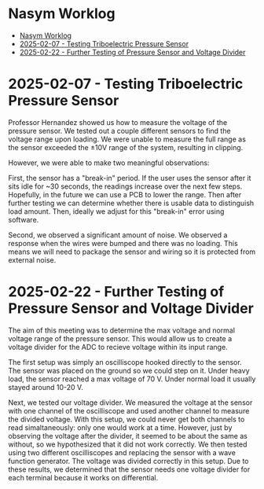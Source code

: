 # Nasym Worklog

- [Nasym Worklog](#nasym-worklog)
- [2025-02-07 - Testing Triboelectric Pressure Sensor](#2025-02-07---testing-triboelectric-pressure-sensor)
- [2025-02-22 - Further Testing of Pressure Sensor and Voltage Divider](#2025-02-22---further-testing-of-pressure-sensor-and-voltage-divider)

# 2025-02-07 - Testing Triboelectric Pressure Sensor 

Professor Hernandez showed us how to measure the voltage of the pressure sensor. We tested out a couple different sensors to find the voltage range upon loading. We were unable to measure the full range as the sensor exceeded the &pm;10V range of the system, resulting in clipping. 

However, we were able to make two meaningful observations:

First, the sensor has a "break-in" period. If the user uses the sensor after it sits idle for ~30 seconds, the readings increase over the next few steps. Hopefully, in the future we can use a PCB to lower the range. Then after further testing we can determine whether there is usable data to distinguish load amount. Then, ideally we adjust for this "break-in" error using software.

Second, we observed a significant amount of noise. We observed a response when the wires were bumped and there was no loading. This means we will need to package the sensor and wiring so it is protected from external noise.


# 2025-02-22 - Further Testing of Pressure Sensor and Voltage Divider

The aim of this meeting was to determine the max voltage and normal voltage range of the pressure sensor. This would allow us to create a voltage divider for the ADC to recieve voltage within its input range. 

The first setup was simply an oscilliscope hooked directly to the sensor. The sensor was placed on the ground so we could step on it. Under heavy load, the sensor reached a max voltage of 70 V. Under normal load it usually stayed around 10-20 V. 

Next, we tested our voltage divider. We measured the voltage at the sensor with one channel of the oscilliscope and used another channel to measure the divided voltage. With this setup, we could never get both channels to read simaltaneously: only one would work at a time. However, just by observing the voltage after the divider, it seemed to be about the same as without, so we hypothesized that it did not work correctly. We then tested using two different oscilliscopes and replacing the sensor with a wave function generator. The voltage was divided correctly in this setup. Due to these results, we determined that the sensor needs one voltage divider for each terminal because it works on differential. 